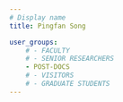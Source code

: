 ```yaml
---
# Display name
title: Pingfan Song

user_groups:
    # - FACULTY
    # - SENIOR RESEARCHERS
    - POST-DOCS
    # - VISITORS
    # - GRADUATE STUDENTS
---
```

